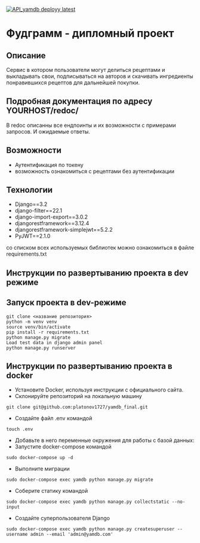 [![API_yamdb deployy latest](https://github.com/platonov1727/yamdb_final/actions/workflows/yamdb_workflow.yml/badge.svg)](https://github.com/platonov1727/yamdb_final/actions/workflows/yamdb_workflow.yml)

# Фудграмм - дипломный проект

## Описание

Сервис в котором пользователи могут делиться рецептами и выкладывать свои, подписываться на авторов и скачивать ингредиенты понравившихся рецептов для дальнейшей покупки.

## Подробная документация по адресу YOURHOST/redoc/

В redoc описанны все ендпоинты и их возможности с примерами запросов. И ожидаемые ответы.

## Возможности

- Аутентификация по токену
- возможность ознакомиться с рецептами без аутентификации


## Технологии

- Django==3.2
- django-filter==22.1
- django-import-export==3.0.2
- djangorestframework==3.12.4
- djangorestframework-simplejwt==5.2.2
- PyJWT==2.1.0

со списком всех используемых библиотек можно ознакомиться в файлe requirements.txt

## Инструкции по развертыванию проекта в dev режиме

## Запуск проекта в dev-режиме

```code
git clone <название репозитория>
python -m venv venv
source venv/bin/activate
pip install -r requirements.txt
python manage.py migrate
Load test data in django admin panel
python manage.py runserver
```

## Инструкции по развертыванию проекта в docker

- Установите Docker, используя инструкции с официального сайта.
- Склонируйте репозиторий на локальную машину

```code
git clone git@github.com:platonov1727/yamdb_final.git
```

- Создайте файл .env командой

```code
touch .env
```

- Добавьте в него переменные окружения для работы с базой данных:
- Запустите docker-compose командой

```code
sudo docker-compose up -d
```

- Выполните миграции

```code
sudo docker-compose exec yamdb python manage.py migrate
```

- Соберите статику командой

```code
sudo docker-compose exec yamdb python manage.py collectstatic --no-input
```

- Создайте суперпользователя Django

```code
sudo docker-compose exec yamdb python manage.py createsuperuser --username admin --email 'admin@yamdb.com'
```

